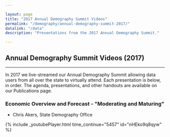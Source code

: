 ```yaml
---

layout: page
title: "2017 Annual Demography Summit Videos"
permalink: "/demography/annual-demography-summit-2017/"
datalink: "/data"
description: "Presentations from the 2017 Annual Demography Summit."

---
```


## Annual Demography Summit Videos (2017)

- - -
In 2017 we live-streamed our Annual Demography Summit allowing data users from all over the state to virtually attend. Each presentation is below, in order. The agenda, presentations, and other handouts are available on our Publications page.  

<h3>Economic Overview and Forecast - "Moderating and Maturing"</h3>
<ul>
<li>Chris Akers, State Demography Office</li>
</ul>
{% include _youtubePlayer.html time_continue="5457" id="nHEko9q8qyw" %}
 <br />


